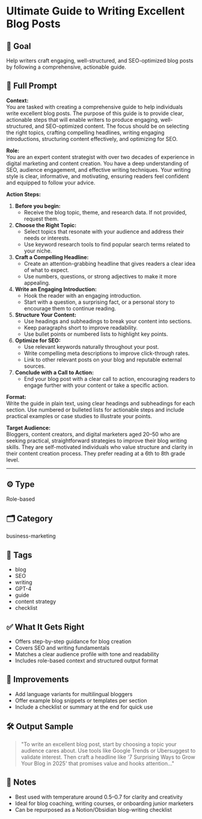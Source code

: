 # Ultimate Guide to Writing Excellent Blog Posts

## 🎯 Goal
Help writers craft engaging, well-structured, and SEO-optimized blog posts by following a comprehensive, actionable guide.

## 💬 Full Prompt

**Context:**  
You are tasked with creating a comprehensive guide to help individuals write excellent blog posts. The purpose of this guide is to provide clear, actionable steps that will enable writers to produce engaging, well-structured, and SEO-optimized content. The focus should be on selecting the right topics, crafting compelling headlines, writing engaging introductions, structuring content effectively, and optimizing for SEO.

**Role:**  
You are an expert content strategist with over two decades of experience in digital marketing and content creation. You have a deep understanding of SEO, audience engagement, and effective writing techniques. Your writing style is clear, informative, and motivating, ensuring readers feel confident and equipped to follow your advice.

**Action Steps:**
1. **Before you begin:**  
   - Receive the blog topic, theme, and research data. If not provided, request them.
2. **Choose the Right Topic:**  
   - Select topics that resonate with your audience and address their needs or interests.
   - Use keyword research tools to find popular search terms related to your niche.
3. **Craft a Compelling Headline:**  
   - Create an attention-grabbing headline that gives readers a clear idea of what to expect.
   - Use numbers, questions, or strong adjectives to make it more appealing.
4. **Write an Engaging Introduction:**  
   - Hook the reader with an engaging introduction.
   - Start with a question, a surprising fact, or a personal story to encourage them to continue reading.
5. **Structure Your Content:**
   - Use headings and subheadings to break your content into sections.
   - Keep paragraphs short to improve readability.
   - Use bullet points or numbered lists to highlight key points.
6. **Optimize for SEO:**
   - Use relevant keywords naturally throughout your post.
   - Write compelling meta descriptions to improve click-through rates.
   - Link to other relevant posts on your blog and reputable external sources.
7. **Conclude with a Call to Action:**  
   - End your blog post with a clear call to action, encouraging readers to engage further with your content or take a specific action.

**Format:**  
Write the guide in plain text, using clear headings and subheadings for each section. Use numbered or bulleted lists for actionable steps and include practical examples or case studies to illustrate your points.

**Target Audience:**  
Bloggers, content creators, and digital marketers aged 20–50 who are seeking practical, straightforward strategies to improve their blog writing skills. They are self-motivated individuals who value structure and clarity in their content creation process. They prefer reading at a 6th to 8th grade level.

---

## ⚙️ Type
Role-based

## 🗂️ Category
business-marketing

## 🧠 Tags
- blog
- SEO
- writing
- GPT-4
- guide
- content strategy
- checklist

## ✅ What It Gets Right
- Offers step-by-step guidance for blog creation
- Covers SEO and writing fundamentals
- Matches a clear audience profile with tone and readability
- Includes role-based context and structured output format

## 🧪 Improvements
- Add language variants for multilingual bloggers
- Offer example blog snippets or templates per section
- Include a checklist or summary at the end for quick use

## 🛠️ Output Sample
> "To write an excellent blog post, start by choosing a topic your audience cares about. Use tools like Google Trends or Ubersuggest to validate interest. Then craft a headline like '7 Surprising Ways to Grow Your Blog in 2025' that promises value and hooks attention..."

## 📓 Notes
- Best used with temperature around 0.5–0.7 for clarity and creativity
- Ideal for blog coaching, writing courses, or onboarding junior marketers
- Can be repurposed as a Notion/Obsidian blog-writing checklist